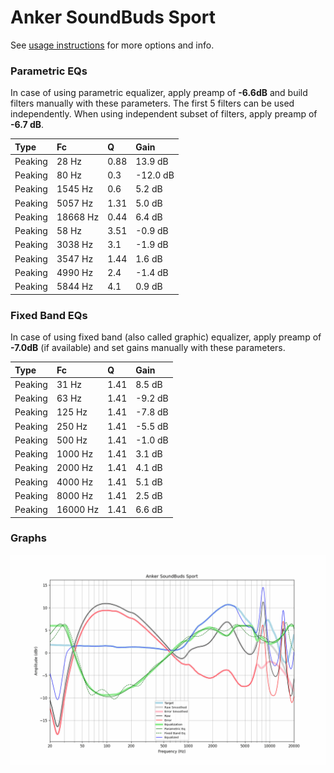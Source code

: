 # Anker SoundBuds Sport
See [usage instructions](https://github.com/jaakkopasanen/AutoEq#usage) for more options and info.

### Parametric EQs
In case of using parametric equalizer, apply preamp of **-6.6dB** and build filters manually
with these parameters. The first 5 filters can be used independently.
When using independent subset of filters, apply preamp of **-6.7 dB**.

| Type    | Fc       |    Q | Gain     |
|:--------|:---------|:-----|:---------|
| Peaking | 28 Hz    | 0.88 | 13.9 dB  |
| Peaking | 80 Hz    | 0.3  | -12.0 dB |
| Peaking | 1545 Hz  | 0.6  | 5.2 dB   |
| Peaking | 5057 Hz  | 1.31 | 5.0 dB   |
| Peaking | 18668 Hz | 0.44 | 6.4 dB   |
| Peaking | 58 Hz    | 3.51 | -0.9 dB  |
| Peaking | 3038 Hz  | 3.1  | -1.9 dB  |
| Peaking | 3547 Hz  | 1.44 | 1.6 dB   |
| Peaking | 4990 Hz  | 2.4  | -1.4 dB  |
| Peaking | 5844 Hz  | 4.1  | 0.9 dB   |

### Fixed Band EQs
In case of using fixed band (also called graphic) equalizer, apply preamp of **-7.0dB**
(if available) and set gains manually with these parameters.

| Type    | Fc       |    Q | Gain    |
|:--------|:---------|:-----|:--------|
| Peaking | 31 Hz    | 1.41 | 8.5 dB  |
| Peaking | 63 Hz    | 1.41 | -9.2 dB |
| Peaking | 125 Hz   | 1.41 | -7.8 dB |
| Peaking | 250 Hz   | 1.41 | -5.5 dB |
| Peaking | 500 Hz   | 1.41 | -1.0 dB |
| Peaking | 1000 Hz  | 1.41 | 3.1 dB  |
| Peaking | 2000 Hz  | 1.41 | 4.1 dB  |
| Peaking | 4000 Hz  | 1.41 | 5.1 dB  |
| Peaking | 8000 Hz  | 1.41 | 2.5 dB  |
| Peaking | 16000 Hz | 1.41 | 6.6 dB  |

### Graphs
![](./Anker%20SoundBuds%20Sport.png)